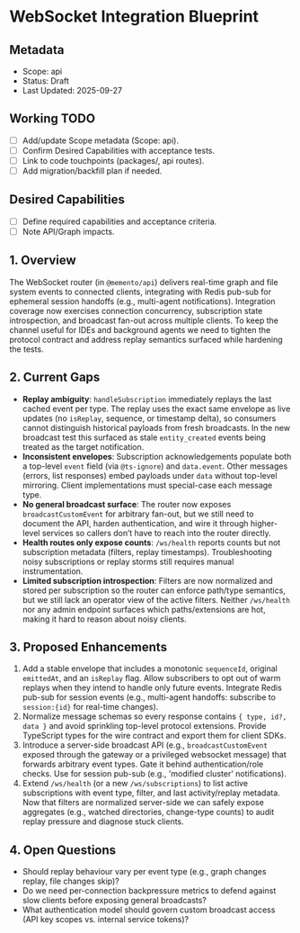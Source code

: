 # WebSocket Integration Blueprint

## Metadata

- Scope: api
- Status: Draft
- Last Updated: 2025-09-27

## Working TODO

- [ ] Add/update Scope metadata (Scope: api).
- [ ] Confirm Desired Capabilities with acceptance tests.
- [ ] Link to code touchpoints (packages/, api routes).
- [ ] Add migration/backfill plan if needed.

## Desired Capabilities

- [ ] Define required capabilities and acceptance criteria.
- [ ] Note API/Graph impacts.

## 1. Overview
The WebSocket router (in `@memento/api`) delivers real-time graph and file system events to connected clients, integrating with Redis pub-sub for ephemeral session handoffs (e.g., multi-agent notifications). Integration coverage now exercises connection concurrency, subscription state introspection, and broadcast fan-out across multiple clients. To keep the channel useful for IDEs and background agents we need to tighten the protocol contract and address replay semantics surfaced while hardening the tests.

## 2. Current Gaps
- **Replay ambiguity**: `handleSubscription` immediately replays the last cached event per type. The replay uses the exact same envelope as live updates (no `isReplay`, sequence, or timestamp delta), so consumers cannot distinguish historical payloads from fresh broadcasts. In the new broadcast test this surfaced as stale `entity_created` events being treated as the target notification.
- **Inconsistent envelopes**: Subscription acknowledgements populate both a top-level `event` field (via `@ts-ignore`) and `data.event`. Other messages (errors, list responses) embed payloads under `data` without top-level mirroring. Client implementations must special-case each message type.
- **No general broadcast surface**: The router now exposes `broadcastCustomEvent` for arbitrary fan-out, but we still need to document the API, harden authentication, and wire it through higher-level services so callers don’t have to reach into the router directly.
- **Health routes only expose counts**: `/ws/health` reports counts but not subscription metadata (filters, replay timestamps). Troubleshooting noisy subscriptions or replay storms still requires manual instrumentation.
- **Limited subscription introspection**: Filters are now normalized and stored per subscription so the router can enforce path/type semantics, but we still lack an operator view of the active filters. Neither `/ws/health` nor any admin endpoint surfaces which paths/extensions are hot, making it hard to reason about noisy clients.

## 3. Proposed Enhancements
1. Add a stable envelope that includes a monotonic `sequenceId`, original `emittedAt`, and an `isReplay` flag. Allow subscribers to opt out of warm replays when they intend to handle only future events. Integrate Redis pub-sub for session events (e.g., multi-agent handoffs: subscribe to `session:{id}` for real-time changes).
2. Normalize message schemas so every response contains `{ type, id?, data }` and avoid sprinkling top-level protocol extensions. Provide TypeScript types for the wire contract and export them for client SDKs.
3. Introduce a server-side broadcast API (e.g., `broadcastCustomEvent` exposed through the gateway or a privileged websocket message) that forwards arbitrary event types. Gate it behind authentication/role checks. Use for session pub-sub (e.g., 'modified cluster' notifications).
4. Extend `/ws/health` (or a new `/ws/subscriptions`) to list active subscriptions with event type, filter, and last activity/replay metadata. Now that filters are normalized server-side we can safely expose aggregates (e.g., watched directories, change-type counts) to audit replay pressure and diagnose stuck clients.

## 4. Open Questions
- Should replay behaviour vary per event type (e.g., graph changes replay, file changes skip)?
- Do we need per-connection backpressure metrics to defend against slow clients before exposing general broadcasts?
- What authentication model should govern custom broadcast access (API key scopes vs. internal service tokens)?

